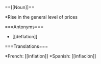 ==[[Noun]]==

*Rise in the general level of prices

===Antonyms===

* [[deflation]]

===Translations===

*French: [[inflation]]
*Spanish: [[inflación]]